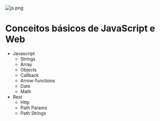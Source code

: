 ![js.png](https://phpdozero.com/wp-content/uploads/2019/07/practice-javascript-and-learn-functions-400x277.png)

# Conceitos básicos de JavaScript e Web

- Javascript
  - Strings
  - Array
  - Objects
  - Callback
  - Arrow-functions
  - Date
  - Math
- Rest
  - Http
  - Path Params
  - Path Strings
  
